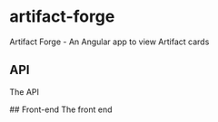# artifact-forge
Artifact Forge - An Angular app to view Artifact cards

## API
The API 

## Front-end
The front end

